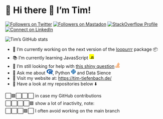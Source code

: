 
<!-- README.md is generated from README.Rmd. Please edit that file -->

# 📢 Hi there 👋 I’m Tim!

<!-- badges: start -->

<a href="https://www.twitter.com/timteafan" target="blank"><img src="https://img.shields.io/twitter/follow/timteafan?label=Twitter&amp;style=social" alt="Followers on Twitter"/></a>
<a rel="me" href="https://fosstodon.org/@TimTeaFan"><img src="https://img.shields.io/mastodon/follow/109529514106713499?domain=https%3A%2F%2Ffosstodon.org&amp;label=Mastadon%20&amp;style=social" alt="Followers on Mastadon"/></a>
<a href="https://stackoverflow.com/users/9349302/timteafan" target="blank"><img src="https://img.shields.io/stackexchange/stackoverflow/r/9349302?label=Reputation&amp;logo=StackOverflow&amp;logoColor=orange&amp;style=social" alt="StackOverflow Profile"/></a>
<a href="https://www.linkedin.com/in/timtiefenbach" target="blank"><img src="https://shields.io/badge/Connect-0A66C2?logo=linkedin&amp;logoColor=white" alt="Connect on LinkedIn"/></a>

<!-- badges: end -->

![Tim’s GitHub
stats](https://github-readme-stats.vercel.app/api?username=timteafan&theme=algolia&show_icons=true)

- 🔨 I’m currently working on the next version of the
  [loopurrr](https://github.com/TimTeaFan/loopurrr/) package 📦
- 📚 I’m currently learning JavasScript <img
  src="README_files/figure-gfm/fa-icon-37c49b8093c25c439b1b4db6049857c5.svg"
  width="15" height="18" />
- 🤔 I’m still looking for help with [this shiny
  question](https://stackoverflow.com/questions/59382931/embed-an-external-shiny-app-in-another-vanilla-shiny-app)
  <img
  src="README_files/figure-gfm/fa-icon-4903764b0d4ea98d4a063b4b8bc71ee5.svg"
  width="13" height="18" />
- 💬 Ask me about <img
  src="README_files/figure-gfm/fa-icon-9993944d25bd9d653b35384522f3499c.svg"
  width="20" height="18" />, Python <img
  src="README_files/figure-gfm/fa-icon-96f41de4f5012384b207244a9a0ec6a3.svg"
  width="15" height="18" /> and Data Sience
- 🔗 Visit my website at: <https://tim-tiefenbach.de/>
- 📢 Have a look at my repositories below ⬇️

⬜🟩⬜⬜⬜ in case my GitHub contributions<br> ⬜⬜⬜⬜🟩 show a lot of
inactivity, note:<br> ⬜⬜⬜🟩⬜ I often avoid working on the main
branch
